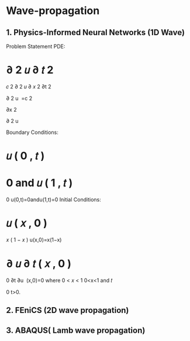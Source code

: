 # Wave-propagation
## 1. Physics-Informed Neural Networks (1D Wave) 
Problem Statement
PDE:

∂
2
𝑢
∂
𝑡
2
=
𝑐
2
∂
2
𝑢
∂
𝑥
2
∂t 
2
 
∂ 
2
 u
​
 =c 
2
  
∂x 
2
 
∂ 
2
 u
​
 
Boundary Conditions:

𝑢
(
0
,
𝑡
)
=
0
and
𝑢
(
1
,
𝑡
)
=
0
u(0,t)=0andu(1,t)=0
Initial Conditions:

𝑢
(
𝑥
,
0
)
=
𝑥
(
1
−
𝑥
)
u(x,0)=x(1−x)

∂
𝑢
∂
𝑡
(
𝑥
,
0
)
=
0
∂t
∂u
​
 (x,0)=0
where 
0
<
𝑥
<
1
0<x<1 and 
𝑡
>
0
t>0.
## 2. FEniCS (2D wave propagation) 
## 3. ABAQUS( Lamb wave propagation)
